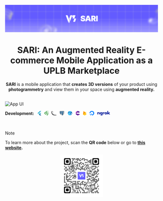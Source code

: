 <!-- Banner -->
![Repository Banner](assets/readme/github_banner.png)

<!-- Overview -->
<div align="center">
  <h1><b>SARI: An Augmented Reality E-commerce Mobile Application as a UPLB Marketplace</b></h1>
  <b>SARI</b> is a mobile application that <b>creates 3D versions</b> of your product using <b>photogrammetry</b> and view them in your space using <b>augmented reality.</b>
</div>
<br />

<!-- App UI -->
![App UI](assets/readme/app_ui.jpg)

<!-- Technology Stack -->
<div style="display: flex; flex-direction: row; align-items: center;">
  <b style="margin-right: 0.7rem;">Development:</b>
  <img src="assets/readme/technology.png" alt="QR Code" width="240rem">
</div>

<!-- Download -->
<br />
<br />

> [!NOTE]
> To learn more about the project, scan the **QR code** below or go to **[this website](https://sites.google.com/up.edu.ph/sari/).**

<div style="text-align: center;">
  <img src="assets/readme/qr_code.png" alt="QR Code" width="140rem" height="140rem">
</div>
